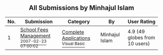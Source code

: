 ﻿<div align="center">

## All Submissions by Minhajul Islam

</div>

No.  | Submission | Category | By   | User Rating
---- | ---------- | -------- | ---- | -----------
1 | [School Fees Management<br /><sup>2007-02-23 07:00:02</sup>](https://github.com/Planet-Source-Code/minhajul-islam-school-fees-management__1-67931) | [Complete Applications<br /><sup>Visual Basic</sup>](../ByCategory/complete-applications__1-27.md) | Minhajul Islam | 4.9 (49 globes from 10 users)
